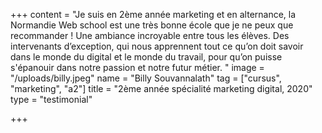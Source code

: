 +++
content = "Je suis en 2ème année marketing et en alternance, la Normandie Web school est une très bonne école que je ne peux que recommander ! Une ambiance incroyable entre tous les élèves. Des intervenants d’exception, qui nous apprennent tout ce qu’on doit savoir dans le monde du digital et le monde du travail, pour qu’on puisse s'épanouir dans notre passion et notre futur métier. "
image = "/uploads/billy.jpeg"
name = "Billy Souvannalath"
tag = ["cursus", "marketing", "a2"]
title = "2ème année spécialité marketing digital, 2020"
type = "testimonial"

+++
